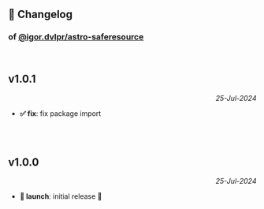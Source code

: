 ## 📒 Changelog

### of [@igor.dvlpr/astro-saferesource](https://github.com/igorskyflyer/npm-astro-saferesource)

<br>

## v1.0.1

<p align="right"><em>25-Jul-2024</em></p>

- **✅ fix**: fix package import

<br>
<br>

## v1.0.0

<p align="right"><em>25-Jul-2024</em></p>

- **🚀 launch**: initial release 🎉
